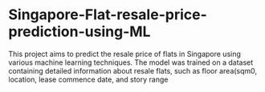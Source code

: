 # Singapore-Flat-resale-price-prediction-using-ML
This project aims to predict the resale price of flats in Singapore using various machine learning techniques. The model was trained on a dataset containing detailed information about resale flats, such as floor area(sqm0, location, lease commence date, and story range
